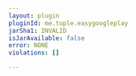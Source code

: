```yaml
---
layout: plugin
pluginId: me.tuple.easygoogleplay
jarSha1: INVALID
isJarAvailable: false
error: NONE
violations: []

---
```

